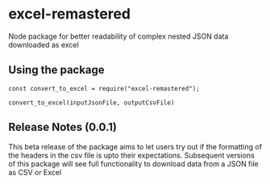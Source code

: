 # excel-remastered
Node package for better readability of complex nested JSON data downloaded as excel


## Using the package
```
const convert_to_excel = require("excel-remastered");

convert_to_excel(inputJsonFile, outputCsvFile)
```

## Release Notes (0.0.1)
This beta release of the package aims to let users try out if the formatting of the headers in the csv file is upto their expectations. Subsequent versions of this package will see full functionality to download data from a JSON file as CSV or Excel

